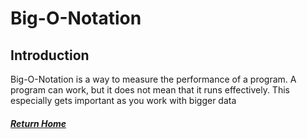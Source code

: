 # Big-O-Notation

## Introduction
Big-O-Notation is a way to measure the performance of a program. A program can work, but it does not mean 
that it runs effectively. This especially gets important as you work with bigger data




##### [Return Home](/README.md)